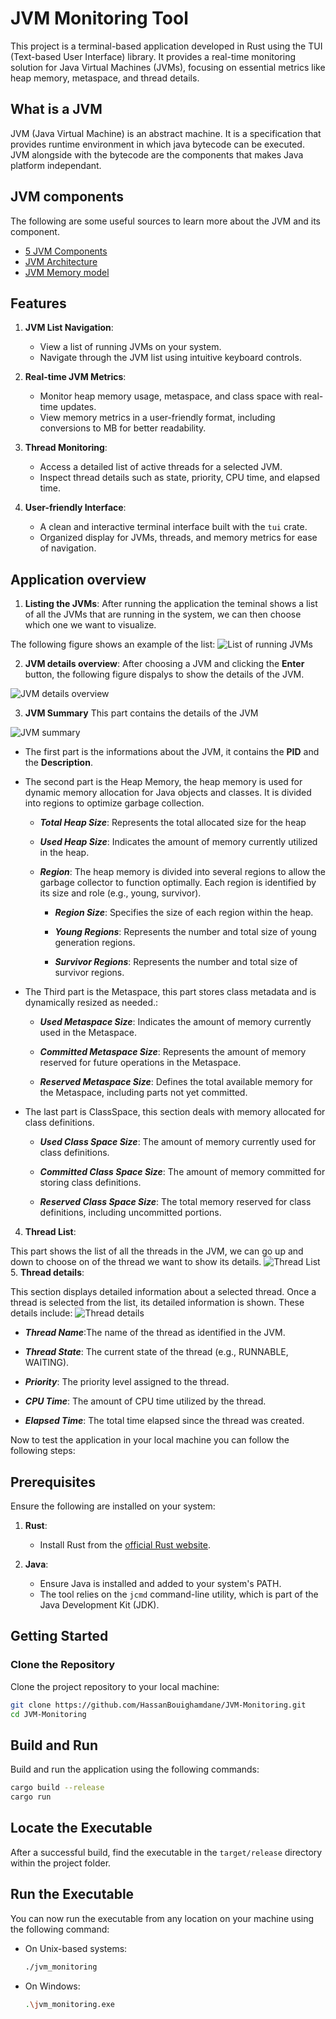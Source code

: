# JVM Monitoring Tool

This project is a terminal-based application developed in Rust using the TUI (Text-based User Interface) library. It provides a real-time monitoring solution for Java Virtual Machines (JVMs), focusing on essential metrics like heap memory, metaspace, and thread details.

## What is a JVM

JVM (Java Virtual Machine) is an abstract machine. It is a specification that provides runtime environment in which java bytecode can be executed.
JVM alongside with the bytecode are the components that makes Java platform independant.
## JVM components
The following are some useful sources to learn more about the JVM and its component.


- [5 JVM Components](https://medium.com/@kavindaperera25/5-main-components-of-jvm-a46e8c4d8d95)
- [JVM Architecture](https://www.javatpoint.com/jvm-java-virtual-machine)
- [JVM Memory model](https://www.digitalocean.com/community/tutorials/java-jvm-memory-model-memory-management-in-java)

## Features

1. **JVM List Navigation**:
   - View a list of running JVMs on your system.
   - Navigate through the JVM list using intuitive keyboard controls.

2. **Real-time JVM Metrics**:
   - Monitor heap memory usage, metaspace, and class space with real-time updates.
   - View memory metrics in a user-friendly format, including conversions to MB for better readability.

3. **Thread Monitoring**:
   - Access a detailed list of active threads for a selected JVM.
   - Inspect thread details such as state, priority, CPU time, and elapsed time.

4. **User-friendly Interface**:
   - A clean and interactive terminal interface built with the `tui` crate.
   - Organized display for JVMs, threads, and memory metrics for ease of navigation.

## Application overview
1. **Listing the JVMs**:
After running the application the teminal shows a list of all the JVMs that are running in the system, we can then choose which one we want to visualize.

The following figure shows an example of the list:
![List of running JVMs](figures/jvm_list.png)


2. **JVM details overview**:
After choosing a JVM and clicking the **Enter** button, the following figure dispalys to show the details of the JVM.


![JVM details overview](figures/jvm_all.png)

3. **JVM Summary**
This part contains the details of the JVM

![JVM summary](figures/jvm_summary.png)

- The first part is the informations about the JVM, it contains the **PID** and the **Description**.

- The second part is the Heap Memory, the heap memory is used for dynamic memory allocation for Java objects and classes. It is divided into regions to optimize garbage collection.
   - ***Total Heap Size***: Represents the total allocated size for the heap
   - ***Used Heap Size***: Indicates the amount of memory currently utilized in the heap.

   - ***Region***: The heap memory is divided into several regions to allow the garbage collector to function optimally. Each region is identified by its size and role (e.g., young, survivor).

      - ***Region Size***: Specifies the size of each region within the heap.

      - ***Young Regions***: Represents the number and total size of young generation regions.

      - ***Survivor Regions***: Represents the number and total size of survivor regions.


- The Third part is the Metaspace, this part stores class metadata and is dynamically resized as needed.:
   - ***Used Metaspace Size***: Indicates the amount of memory currently used in the Metaspace.

   - ***Committed Metaspace Size***: Represents the amount of memory reserved for future operations in the Metaspace.

   - ***Reserved Metaspace Size***: Defines the total available memory for the Metaspace, including parts not yet committed.
- The last part is ClassSpace, this section deals with memory allocated for class definitions.

   - ***Used Class Space Size***: The amount of memory currently used for class definitions.

   - ***Committed Class Space Size***: The amount of memory committed for storing class definitions.

   - ***Reserved Class Space Size***: The total memory reserved for class definitions, including uncommitted portions.
   
4. **Thread List**:

This part shows the list of all the threads in the JVM, we can go up and down to choose on of the thread we want to show its details.
![Thread List](figures/thread_list.png)
5. **Thread details**:

This section displays detailed information about a selected thread. Once a thread is selected from the list, its detailed information is shown. These details include:
![Thread details](figures/thread_details.png)
   - ***Thread Name***:The name of the thread as identified in the JVM.

   - ***Thread State***: The current state of the thread (e.g., RUNNABLE, WAITING).

   - ***Priority***: The priority level assigned to the thread.

   - ***CPU Time***: The amount of CPU time utilized by the thread.

   - ***Elapsed Time***: The total time elapsed since the thread was created.

Now to test the application in your local machine you can follow the following steps:  
## Prerequisites

Ensure the following are installed on your system:

1. **Rust**:
   - Install Rust from the [official Rust website](https://www.rust-lang.org/tools/install).

2. **Java**:
   - Ensure Java is installed and added to your system's PATH.
   - The tool relies on the `jcmd` command-line utility, which is part of the Java Development Kit (JDK).

## Getting Started

### Clone the Repository

Clone the project repository to your local machine:

```bash
git clone https://github.com/HassanBouighamdane/JVM-Monitoring.git
cd JVM-Monitoring
```
## Build and Run
Build and run the application using the following commands:

  ```bash
  cargo build --release
  cargo run
  ```

## Locate the Executable
After a successful build, find the executable in the `target/release` directory within the project folder.

## Run the Executable
You can now run the executable from any location on your machine using the following command:

- On Unix-based systems:

  ```bash
  ./jvm_monitoring
  ```

- On Windows:

  ```bash
  .\jvm_monitoring.exe
  ```
